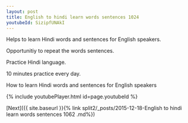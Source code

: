 ```yaml
---
layout: post
title: English to hindi learn words sentences 1024 
youtubeId: SizipfUNAkI
---
```

 
 
Helps to learn Hindi words and sentences for English speakers.

Opportunitiy to repeat the words sentences. 

Practice Hindi language. 
 
10 minutes practice every day. 
 
How to learn Hindi words and sentences for English speakers 
 
{% include youtubePlayer.html id=page.youtubeId %}
 
 
[Next]({{ site.baseurl }}{% link  split2/_posts/2015-12-18-English to hindi learn words sentences 1062 .md%})
 
